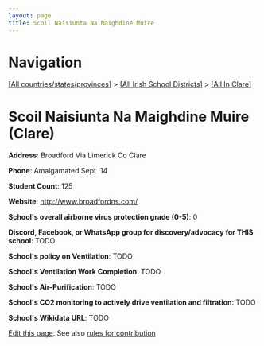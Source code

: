 ```yaml
---
layout: page
title: Scoil Naisiunta Na Maighdine Muire
---
```

# Navigation

[[All countries/states/provinces]](../../..) > [[All Irish School Districts]](../..) > [[All In Clare]](..)

# Scoil Naisiunta Na Maighdine Muire (Clare)

**Address**: Broadford Via Limerick Co Clare

**Phone**: Amalgamated Sept '14

**Student Count**: 125

**Website**: <http://www.broadfordns.com/>

**School's overall airborne virus protection grade (0-5)**: 0

**Discord, Facebook, or WhatsApp group for discovery/advocacy for THIS school**: TODO

**School's policy on Ventilation**: TODO

**School's Ventilation Work Completion**: TODO

**School's Air-Purification**: TODO

**School's CO2 monitoring to actively drive ventilation and filtration**: TODO

**School's Wikidata URL**: TODO


[Edit this page](https://github.com/ventilate-schools/Ireland/edit/main/./Clare/Scoil_Naisiunta_Na_Maighdine_Muire.md). See also [rules for contribution](../../../contribution-rules/)
